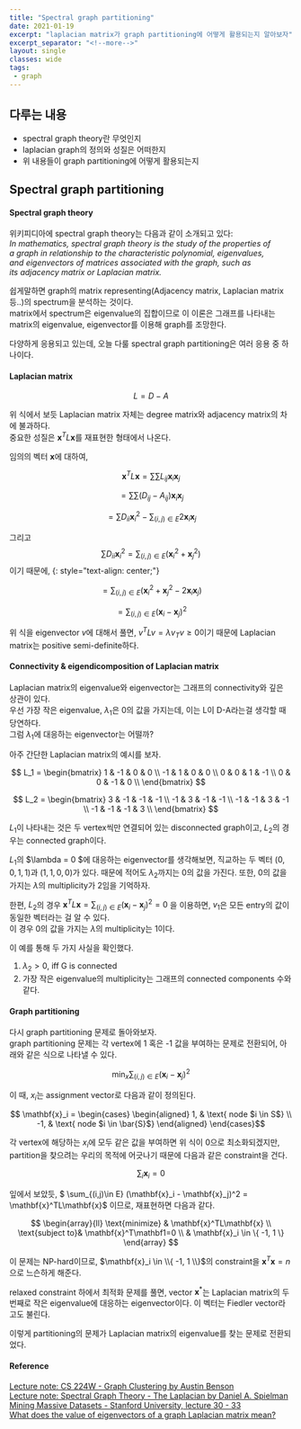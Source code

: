 ```yaml
---
title: "Spectral graph partitioning"
date: 2021-01-19
excerpt: "laplacian matrix가 graph partitioning에 어떻게 활용되는지 알아보자"
excerpt_separator: "<!--more-->"
layout: single
classes: wide
tags: 
 - graph
---
```






## 다루는 내용
- spectral graph theory란 무엇인지
- laplacian graph의 정의와 성질은 어떠한지
- 위 내용들이 graph partitioning에 어떻게 활용되는지



## Spectral graph partitioning
#### Spectral graph theory

위키피디아에 spectral graph theory는 다음과 같이 소개되고 있다:  
<cite>In mathematics, spectral graph theory is the study of the properties of a graph in relationship to the characteristic polynomial, eigenvalues, and eigenvectors of matrices associated with the graph, such as its adjacency matrix or Laplacian matrix.</cite>

쉽게말하면 graph의 matrix representing(Adjacency matrix, Laplacian matrix 등..)의 spectrum을 분석하는 것이다.  
matrix에서 spectrum은 eigenvalue의 집합이므로 이 이론은 그래프를 나타내는 matrix의 eigenvalue, eigenvector를 이용해 graph를 조망한다.   

다양하게 응용되고 있는데, 오늘 다룰 spectral graph partitioning은 여러 응용 중 하나이다.


#### Laplacian matrix

$$L = D - A$$

위 식에서 보듯 Laplacian matrix 자체는 degree matrix와 adjacency matrix의 차에 불과하다.  
중요한 성질은 $\mathbf{x}^T L \mathbf{x}$를 재표현한 형태에서 나온다.

임의의 벡터 $\mathbf{x}$에 대하여,

$$\mathbf{x}^T L \mathbf{x} = \sum\sum L_{ij}\mathbf{x}_i\mathbf{x}_j $$

$$= \sum\sum(D_{ij}-A_{ij})\mathbf{x}_i\mathbf{x}_j$$

$$= \sum D_{ii} \mathbf{x}_i^2 - \sum_{(i,j) \in E} 2\mathbf{x}_i \mathbf{x}_j$$  

그리고 $$\sum D_{ii} \mathbf{x}_{i}^{2} = \sum_{(i,j) \in E} (\mathbf{x}_i^2+\mathbf{x}_j^2)$$ 이기 때문에,
{: style="text-align: center;"}

$$= \sum_{(i,j) \in E} (\mathbf{x}_i^2+\mathbf{x}_j^2 - 2\mathbf{x}_i \mathbf{x}_j) $$

$$= \sum_{(i,j) \in E}(\mathbf{x}_i - \mathbf{x}_j)^2 $$



위 식을 eigenvector $v$에 대해서 풀면, $v^TLv = \lambda v_Tv \geq 0$이기 때문에 Laplacian matrix는 positive semi-definite하다.  

#### Connectivity & eigendicomposition of Laplacian matrix 

Laplacian matrix의 eigenvalue와 eigenvector는 그래프의 connectivity와 깊은 상관이 있다.  
우선 가장 작은 eigenvalue, $\lambda_1$은 0의 값을 가지는데, 이는 L이 D-A라는걸 생각할 때 당연하다.  
그럼 $\lambda_1$에 대응하는 eigenvector는 어떨까?

아주 간단한 Laplacian matrix의 예시를 보자. 



$$ L_1 = 
    \begin{bmatrix}
    1 & -1 & 0 & 0 \\
    -1 & 1 & 0 & 0 \\
    0 & 0 & 1 & -1 \\
    0 & 0 & -1 & 0 \\
    \end{bmatrix}
$$

$$ L_2 = 
    \begin{bmatrix}
    3 & -1 & -1 & -1 \\
    -1 & 3 & -1 & -1 \\
    -1 & -1 & 3 & -1 \\
    -1 & -1 & -1 & 3 \\
    \end{bmatrix}
$$


$L_1$이 나타내는 것은 두 vertex씩만 연결되어 있는 disconnected graph이고, $L_2$의 경우는 connected graph이다.  

$L_1$의 $\lambda = 0 $에 대응하는 eigenvector를 생각해보면, 직교하는 두 벡터 $(0, 0, 1, 1)$과 $(1, 1, 0, 0)$가 있다. 
때문에 적어도 $\lambda_2$까지는 0의 값을 가진다. 또한, 0의 값을 가지는 $\lambda$의 multiplicity가 2임을 기억하자.  

한편, $L_2$의 경우  $\mathbf{x}^T L \mathbf{x} = \sum_{(i,j) \in E}(\mathbf{x}_i - \mathbf{x}_j)^2 = 0$ 을 이용하면, $v_1$은 모든 entry의 값이 동일한 벡터라는 걸 알 수 있다.  
이 경우 0의 값을 가지는 $\lambda$의 multiplicity는 1이다.


이 예를 통해 두 가지 사실을 확인했다.
1. $\lambda_2 > 0$, iff G is connected
2. 가장 작은 eigenvalue의 multiplicity는 그래프의 connected components 수와 같다.


#### Graph partitioning

다시 graph partitioning 문제로 돌아와보자.  
graph partitioning 문제는 각 vertex에 1 혹은 -1 값을 부여하는 문제로 전환되어, 아래와 같은 식으로 나타낼 수 있다.  

$$\min_x \sum_{(i,j)\in E} (\mathbf{x}_i - \mathbf{x}_j)^2$$

이 때, $x_i$는 assignment vector로 다음과 같이 정의된다.  

 $$  \mathbf{x}_i =
\begin{cases}
\begin{aligned}
 1,  & \text{ node $i \in S$} \\
-1, & \text{ node $i \in \bar{S}$}
\end{aligned}
\end{cases}$$  

각 vertex에 해당하는 $x_i$에 모두 같은 값을 부여하면 위 식이 0으로 최소화되겠지만, partition을 찾으려는 우리의 목적에 어긋나기 때문에 다음과 같은 constraint을 건다.

$$\sum_i \mathbf{x}_i = 0 $$  

잎에서 보았듯, $ \sum_{(i,j)\in E} (\mathbf{x}_i - \mathbf{x}_j)^2 = \mathbf{x}^TL\mathbf{x}$ 이므로, 재표현하면 다음과 같다.

$$
\begin{array}{ll}
\text{minimize}  & \mathbf{x}^TL\mathbf{x}  \\
\text{subject to}& \mathbf{x}^T\mathbf1=0 \\
& \mathbf{x}_i \in \{ -1, 1 \}
\end{array}
$$  


이 문제는 NP-hard이므로, $\mathbf{x}_i \in \\{ -1, 1 \\}$의 constraint을 $\mathbf{x}^T\mathbf{x}=n$으로 느슨하게 해준다.  

relaxed constraint 하에서 최적화 문제를 풀면, vector $\mathbf{x}^*$는 Laplacian matrix의 두 번째로 작은 eigenvalue에 대응하는 eigenvector이다. 이 벡터는 Fiedler vector라고도 불린다.  

이렇게 partitioning의 문제가 Laplacian matrix의 eigenvalue를 찾는 문제로 전환되었다.




#### Reference

[Lecture note: CS 224W - Graph Clustering by Austin Benson](http://snap.stanford.edu/class/cs224w-2016/slides/clustering.pdf)  
[Lecture note: Spectral Graph Theory - The Laplacian by Daniel A. Spielman](https://www.cs.yale.edu/homes/spielman/561/2009/lect02-09.pdf)  
[Mining Massive Datasets - Stanford University,  lecture 30 - 33](https://youtu.be/FRZvgNvALJ4)  
[What does the value of eigenvectors of a graph Laplacian matrix mean?](https://math.stackexchange.com/questions/3853424/what-does-the-value-of-eigenvectors-of-a-graph-laplacian-matrix-mean)  